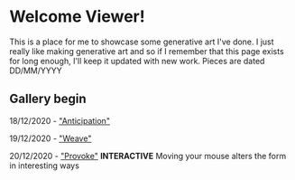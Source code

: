 # Welcome Viewer!
This is a place for me to showcase some generative art I've done. I just really like making generative art and so if I remember that this page exists for long enough, I'll keep it updated with new work.
Pieces are dated DD/MM/YYYY
## Gallery begin
18/12/2020 - ["Anticipation"](https://bakunawa0.github.io/code-art-gallery/AnticipationJS/)

19/12/2020 - ["Weave"](https://bakunawa0.github.io/code-art-gallery/WeaveJS/)

20/12/2020 - ["Provoke"](https://bakunawa0.github.io/code-art-gallery/Provoke/) **INTERACTIVE** Moving your mouse alters the form in interesting ways
